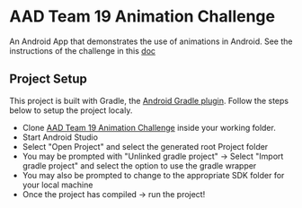 # AAD Team 19 Animation Challenge

An Android App that demonstrates the use of animations in Android. 
See the instructions of the challenge in this [doc](https://docs.google.com/document/d/1D7IbTC_x_6JyfoPVd37_dQCiqYsJrO1hOPpzaRHU8Is/edit) 


## Project Setup

This project is built with Gradle, the [Android Gradle plugin](http://tools.android.com/tech-docs/new-build-system/user-guide). Follow the steps below to setup the project localy.

* Clone [AAD Team 19 Animation Challenge](https://github.com/AAD-Team-19/aad-team-19-animation-challenge) inside your working folder.
* Start Android Studio
* Select "Open Project" and select the generated root Project folder
* You may be prompted with "Unlinked gradle project" -> Select "Import gradle project" and select
the option to use the gradle wrapper
* You may also be prompted to change to the appropriate SDK folder for your local machine
* Once the project has compiled -> run the project!